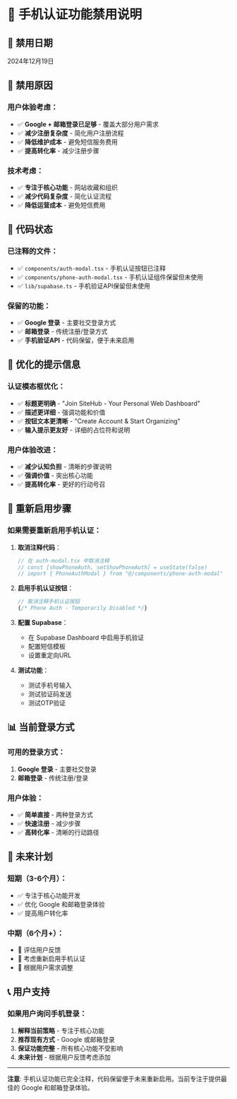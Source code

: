 # 📱 手机认证功能禁用说明

## 📅 禁用日期
2024年12月19日

## 🎯 禁用原因

### 用户体验考虑：
- ✅ **Google + 邮箱登录已足够** - 覆盖大部分用户需求
- ✅ **减少注册复杂度** - 简化用户注册流程
- ✅ **降低维护成本** - 避免短信服务费用
- ✅ **提高转化率** - 减少注册步骤

### 技术考虑：
- ✅ **专注于核心功能** - 网站收藏和组织
- ✅ **减少代码复杂度** - 简化认证流程
- ✅ **降低运营成本** - 避免短信费用

## 🔧 代码状态

### 已注释的文件：
- ✅ `components/auth-modal.tsx` - 手机认证按钮已注释
- ✅ `components/phone-auth-modal.tsx` - 手机认证组件保留但未使用
- ✅ `lib/supabase.ts` - 手机验证API保留但未使用

### 保留的功能：
- ✅ **Google 登录** - 主要社交登录方式
- ✅ **邮箱登录** - 传统注册/登录方式
- ✅ **手机验证API** - 代码保留，便于未来启用

## 🎨 优化的提示信息

### 认证模态框优化：
- ✅ **标题更明确** - "Join SiteHub - Your Personal Web Dashboard"
- ✅ **描述更详细** - 强调功能和价值
- ✅ **按钮文本更清晰** - "Create Account & Start Organizing"
- ✅ **输入提示更友好** - 详细的占位符和说明

### 用户体验改进：
- ✅ **减少认知负担** - 清晰的步骤说明
- ✅ **强调价值** - 突出核心功能
- ✅ **提高转化率** - 更好的行动号召

## 🔄 重新启用步骤

### 如果需要重新启用手机认证：

1. **取消注释代码**：
   ```javascript
   // 在 auth-modal.tsx 中取消注释
   // const [showPhoneAuth, setShowPhoneAuth] = useState(false)
   // import { PhoneAuthModal } from "@/components/phone-auth-modal"
   ```

2. **启用手机认证按钮**：
   ```javascript
   // 取消注释手机认证按钮
   {/* Phone Auth - Temporarily Disabled */}
   ```

3. **配置 Supabase**：
   - 在 Supabase Dashboard 中启用手机验证
   - 配置短信模板
   - 设置重定向URL

4. **测试功能**：
   - 测试手机号输入
   - 测试验证码发送
   - 测试OTP验证

## 📊 当前登录方式

### 可用的登录方式：
1. **Google 登录** - 主要社交登录
2. **邮箱登录** - 传统注册/登录

### 用户体验：
- ✅ **简单直接** - 两种登录方式
- ✅ **快速注册** - 减少步骤
- ✅ **高转化率** - 清晰的行动路径

## 🎯 未来计划

### 短期（3-6个月）：
- ✅ 专注于核心功能开发
- ✅ 优化 Google 和邮箱登录体验
- ✅ 提高用户转化率

### 中期（6个月+）：
- 🔄 评估用户反馈
- 🔄 考虑重新启用手机认证
- 🔄 根据用户需求调整

## 📞 用户支持

### 如果用户询问手机登录：
1. **解释当前策略** - 专注于核心功能
2. **推荐现有方式** - Google 或邮箱登录
3. **保证功能完整** - 所有核心功能不受影响
4. **未来计划** - 根据用户反馈考虑添加

---

**注意**: 手机认证功能已完全注释，代码保留便于未来重新启用。当前专注于提供最佳的 Google 和邮箱登录体验。 